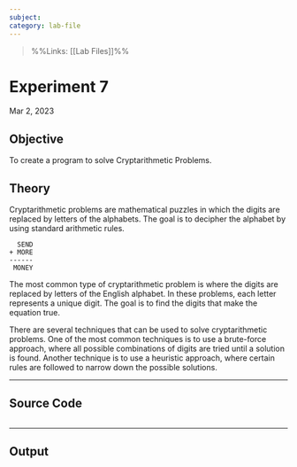 ```yaml
---
subject: 
category: lab-file
---
```

>%%Links: [[Lab Files]]%%

# Experiment 7
Mar 2, 2023

## Objective
To create a program to solve Cryptarithmetic Problems.

## Theory
Cryptarithmetic problems are mathematical puzzles in which the digits are replaced by letters of the alphabets. The goal is to decipher the alphabet by using standard arithmetic rules.

```
  SEND
+ MORE
------
 MONEY
```

The most common type of cryptarithmetic problem is where the digits are replaced by letters of the English alphabet. In these problems, each letter represents a unique digit. The goal is to find the digits that make the equation true.

There are several techniques that can be used to solve cryptarithmetic problems. One of the most common techniques is to use a brute-force approach, where all possible combinations of digits are tried until a solution is found. Another technique is to use a heuristic approach, where certain rules are followed to narrow down the possible solutions.

---
## Source Code
```

```

---
## Output
```

```